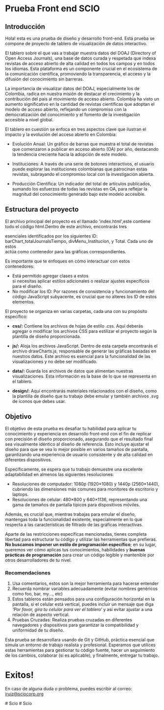 # Prueba Front end SCIO

## Introducción
Hola! esta es una prueba de diseño y desarrollo front-end. Está prueba se compone de proyecto de tablero de visualización de datos interactivo.

El tablero sobre el que vas a trabajar muestra datos del DOAJ (Directory of Open Access Journals), una base de datos curada y respetada que indexa revistas de acceso abierto de alta calidad en todos los campos y en todos los idiomas. Esta plataforma es un componente crucial en el ecosistema de la comunicación científica, promoviendo la transparencia, el acceso y la difusión del conocimiento sin barreras.

La importancia de visualizar datos del DOAJ, especialmente los de Colombia, radica en nuestra misión de destacar el crecimiento y la contribución del país al movimiento de acceso abierto. Colombia ha visto un aumento significativo en la cantidad de revistas científicas que adoptan el modelo de acceso abierto, reflejando un compromiso con la democratización del conocimiento y el fomento de la investigación accesible a nivel global.

El tablero en cuestión se enfoca en tres aspectos clave que ilustran el impacto y la evolución del acceso abierto en Colombia:

* Evolución Anual: Un gráfico de barras que muestra el total de revistas que comenzaron a publicar en acceso abierto (OA) por año, destacando la tendencia creciente hacia la adopción de este modelo.

* Instituciones: A través de una serie de botones interactivos, el usuario puede explorar las instituciones colombianas que patrocinan estas revistas, subrayando el compromiso local con la investigación abierta.

* Producción Científica: Un indicador del total de artículos publicados, sumando los esfuerzos de todas las revistas en OA, para reflejar la magnitud del conocimiento generado bajo este modelo accesible.

## Estructura del proyecto
El archivo principal del proyecto es el llamado 'index.html',este contiene todo el código html.Dentro de este archivo, encontrarás tres <div> esenciales identificados por los siguientes ID: barChart_totalJournalsTiempo, divMenu_Institucion, y Total. Cada uno de estos <div> actúa como contenedor para las gráficas correspondientes.

Es importante que te enfoques en cómo interactuar con estos contenedores:

* Está permitido agregar clases a estos <div> si necesitas aplicar estilos adicionales o realizar ajustes específicos para el diseño.
* No modificar los ID: Por razones de consistencia y funcionamiento del código JavaScript subyacente, es crucial que no alteres los ID de estos elementos.

El proyecto se organiza en varias carpetas, cada una con su propósito específico:

* **css/:** Contiene los archivos de hojas de estilo .css. Aquí deberás agregar o modificar los archivos CSS para estilizar el proyecto según la plantilla de diseño proporcionada.

* **js/:** Aloja los archivos JavaScript. Dentro de esta carpeta encontrarás el archivo drawCharts.js, responsable de generar las gráficas basadas en nuestros datos. Este archivo es esencial para la funcionalidad de las visualizaciones y no debe ser modificado.

* **data/:** Guarda los archivos de datos que alimentan nuestras visualizaciones. Esta información es la base de lo que se representa en el tablero.

* **design/:** Aquí encontrarás materiales relacionados con el diseño, como la plantilla de diseño que tu trabajo debe emular y también archivos .svg de íconos que debes usar.


## Objetivo
El objetivo de esta prueba es desafiar tu habilidad para aplicar tu conocimiento y experiencia en desarrollo front-end con el fin de replicar con precisión el diseño proporcionado, asegurando que el resultado final sea visualmente idéntico al diseño de referencia. Esto incluye ajustar el diseño para que se vea lo mejor posible en varios tamaños de pantalla, garantizando una experiencia de usuario consistente y de alta calidad en diferentes dispositivos.

Específicamente, se espera que tu trabajo demuestre una excelente adaptabilidad en almenos las siguientes resoluciones:

* Resoluciones de computador: 1080p (1920×1080) y 1440p (2560×1440), cubriendo las dimensiones más comunes para monitores de escritorio y laptops.
* Resoluciones de celular: 480×800 y 640×1136, representando una gama de tamaños de pantalla típicos para dispositivos móviles.

Además, es crucial que, mientras trabajas para emular el diseño, mantengas toda la funcionalidad existente, especialmente en lo que respecta a las características de filtrado de las gráficas interactivas. 

Aparte de las restricciones específicas mencionadas, tienes completa libertad para estructurar tu código y utilizar las herramientas que prefieras. **No buscamos imponer un estilo de programación específico**; en su lugar, queremos ver cómo aplicas tus conocimientos, habilidades y **buenas prácticas de programación** para crear un código legible y mantenible por otros desarrolladores de tu nivel.

### Recomendaciones
1. Usa comentarios, estos son la mejor herramienta para hacerse entender
2. Recuerda nombrar variables adecuadamente (evitar nombres genéricos como foo, bar, my..., etc)
3. Estos tableros están pensados para una configuración horizontal en la pantalla, si el celular está vertical, puedes incluir un mensaje que diga *'Por favor, gira tu celular para ver el tablero'* y así evitar ajustar a una relación de aspecto vertical.
4. Pruebas Cruzadas: Realiza pruebas cruzadas en diferentes navegadores y dispositivos para garantizar la compatibilidad y uniformidad de tu diseño.

Esta prueba se desarrollara usando de Git y GitHub, práctica esencial que simula un entorno de trabajo realista y profesional. Esperamos que utilices estas herramientas para gestionar tu código fuente, hacer un seguimiento de los cambios, colaborar (si es aplicable), y finalmente, entregar tu trabajo.

# Exitos!
En caso de alguna duda o problema, puedes escribir al correo: iruiz@sciocorp.org


#   S c i o  
 #   S c i o  
 